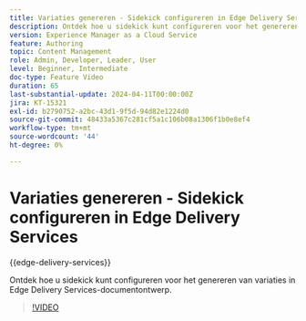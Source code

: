 ```yaml
---
title: Variaties genereren - Sidekick configureren in Edge Delivery Services
description: Ontdek hoe u sidekick kunt configureren voor het genereren van variaties in Edge Delivery Services-documentontwerp.
version: Experience Manager as a Cloud Service
feature: Authoring
topic: Content Management
role: Admin, Developer, Leader, User
level: Beginner, Intermediate
doc-type: Feature Video
duration: 65
last-substantial-update: 2024-04-11T00:00:00Z
jira: KT-15321
exl-id: b2790752-a2bc-43d1-9f5d-94d82e1224d0
source-git-commit: 48433a5367c281cf5a1c106b08a1306f1b0e8ef4
workflow-type: tm+mt
source-wordcount: '44'
ht-degree: 0%

---
```


# Variaties genereren - Sidekick configureren in Edge Delivery Services

{{edge-delivery-services}}

Ontdek hoe u sidekick kunt configureren voor het genereren van variaties in Edge Delivery Services-documentontwerp.

>[!VIDEO](https://video.tv.adobe.com/v/3428306/?learn=on)

